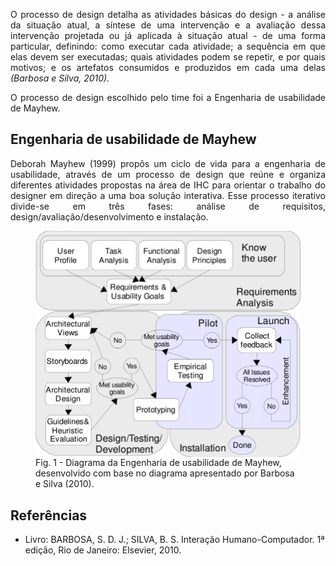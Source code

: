 <p align = "justify">O processo de design detalha as atividades básicas do design - a análise da situação atual, a síntese de uma intervenção e a avaliação dessa intervenção projetada ou já aplicada à situação atual - de uma forma particular, definindo: como executar cada atividade; a sequência em que elas devem ser executadas; quais atividades podem se repetir, e por quais motivos; e os artefatos consumidos e produzidos em cada uma delas <i>(Barbosa e Silva, 2010). </i></p>
<p align = "justify">O processo de design escolhido pelo time foi a Engenharia de usabilidade de Mayhew.</p>

## Engenharia de usabilidade de Mayhew

<p align = "justify"> Deborah Mayhew (1999) propôs um ciclo de vida para a engenharia de usabilidade, através de um processo de design que reúne e organiza diferentes atividades propostas na área de IHC para orientar o trabalho do designer em direção a uma boa solução interativa. Esse processo iterativo divide-se em três fases: análise de requisitos, design/avaliação/desenvolvimento e instalação.</p>

<figure>
<img align=center width="700" src="../../assets/mayhew.png">
<br>
<figcaption>Fig. 1 - Diagrama da Engenharia de usabilidade de Mayhew, desenvolvido com base no diagrama apresentado por Barbosa e Silva (2010).</a></figcaption>
</figure>


## Referências
- Livro: BARBOSA, S. D. J.; SILVA, B. S. Interação Humano-Computador. 1ª edição, Rio de Janeiro: Elsevier, 2010.
